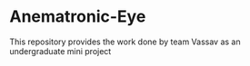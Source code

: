 # Anematronic-Eye
This repository provides the work done by team Vassav as an undergraduate mini project 
